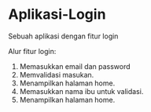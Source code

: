 # Aplikasi-Login
Sebuah aplikasi dengan fitur login

Alur fitur login:
1. Memasukkan email dan password
2. Memvalidasi masukan.
3. Menampilkan halaman home.
4. Memasukkan nama ibu untuk validasi.
5. Menampilkan halaman home.
